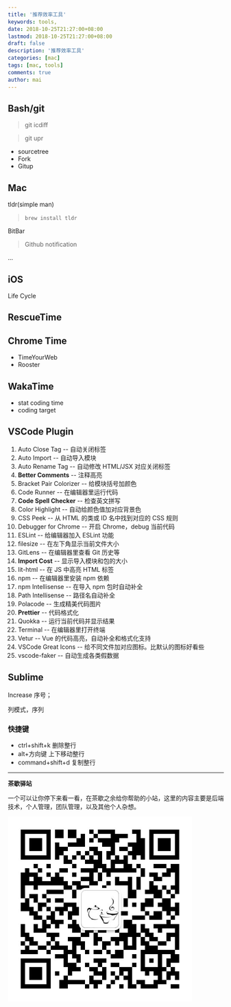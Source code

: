 ```yaml
---
title: '推荐效率工具'
keywords: tools,
date: 2018-10-25T21:27:00+08:00
lastmod: 2018-10-25T21:27:00+08:00
draft: false
description: '推荐效率工具'
categories: [mac]
tags: [mac, tools]
comments: true
author: mai
---
```


## Bash/git

>git icdiff

>git upr

- sourcetree
- Fork
- Gitup

## Mac

tldr(simple man)

>`brew install tldr`

BitBar

>Github notification

...

## iOS

Life Cycle

## RescueTime


## Chrome Time

- TimeYourWeb
- Rooster

## WakaTime

- stat coding time
- coding target

## VSCode Plugin

1. Auto Close Tag -- 自动关闭标签
2. Auto Import -- 自动导入模块
3. Auto Rename Tag -- 自动修改 HTML/JSX 对应关闭标签
4. **Better Comments** -- 注释高亮
5. Bracket Pair Colorizer -- 给模块括号加颜色
6. Code Runner -- 在编辑器里运行代码
7. **Code Spell Checker** -- 检查英文拼写
8. Color Highlight -- 自动给颜色值加对应背景色
9. CSS Peek -- 从 HTML 的类或 ID 名中找到对应的 CSS 规则
10. Debugger for Chrome -- 开启 Chrome，debug 当前代码
11. ESLint -- 给编辑器加入 ESLint 功能
12. filesize -- 在左下角显示当前文件大小
13. GitLens -- 在编辑器里查看 Git 历史等
14. **Import Cost** -- 显示导入模块和包的大小
15. lit-html -- 在 JS 中高亮 HTML 标签
16. npm -- 在编辑器里安装 npm 依赖
17. npm Intellisense -- 在导入 npm 包时自动补全
18. Path Intellisense -- 路径名自动补全
19. Polacode -- 生成精美代码图片
20. **Prettier** -- 代码格式化
21. Quokka -- 运行当前代码并显示结果
22. Terminal -- 在编辑器里打开终端
23. Vetur -- Vue 的代码高亮，自动补全和格式化支持
24. VSCode Great Icons -- 给不同文件加对应图标。比默认的图标好看些
25. vscode-faker -- 自动生成各类假数据

## Sublime

Increase 序号；

列模式，序列

### 快捷键

- ctrl+shift+k 删除整行
- alt+方向键 上下移动整行
- command+shift+d 复制整行

----

**茶歇驿站**

一个可以让你停下来看一看，在茶歇之余给你帮助的小站，这里的内容主要是后端技术，个人管理，团队管理，以及其他个人杂想。

![茶歇驿站二维码](https://raw.githubusercontent.com/yangwenmai/maiyang.me/master/blog/tech_tea.jpg)
